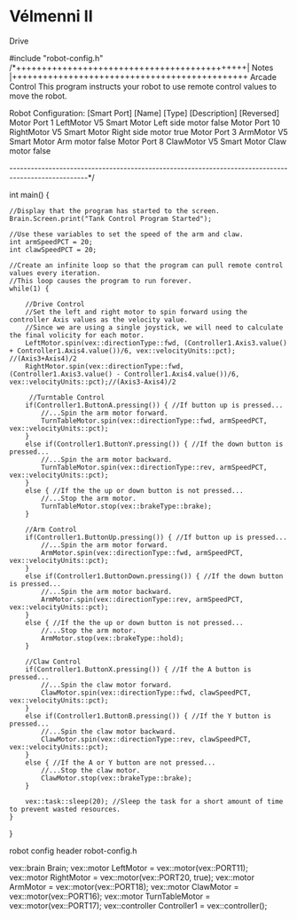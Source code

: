 # Vélmenni II
Drive

#include "robot-config.h"
/*+++++++++++++++++++++++++++++++++++++++++++++| Notes |++++++++++++++++++++++++++++++++++++++++++++++
Arcade Control 
This program instructs your robot to use remote control values to move the robot. 

Robot Configuration:
[Smart Port]    [Name]        [Type]           [Description]       [Reversed]
Motor Port 1    LeftMotor     V5 Smart Motor    Left side motor     false
Motor Port 10   RightMotor    V5 Smart Motor    Right side motor    true
Motor Port 3    ArmMotor      V5 Smart Motor    Arm motor          false
Motor Port 8    ClawMotor     V5 Smart Motor    Claw motor         false

----------------------------------------------------------------------------------------------------*/          

int main() {
    
    //Display that the program has started to the screen.
    Brain.Screen.print("Tank Control Program Started");
    
    //Use these variables to set the speed of the arm and claw.
    int armSpeedPCT = 20;
    int clawSpeedPCT = 20;
    
    //Create an infinite loop so that the program can pull remote control values every iteration.
    //This loop causes the program to run forever.
    while(1) {

        //Drive Control
        //Set the left and right motor to spin forward using the controller Axis values as the velocity value.
        //Since we are using a single joystick, we will need to calculate the final volicity for each motor.
        LeftMotor.spin(vex::directionType::fwd, (Controller1.Axis3.value() + Controller1.Axis4.value())/6, vex::velocityUnits::pct); //(Axis3+Axis4)/2
        RightMotor.spin(vex::directionType::fwd, (Controller1.Axis3.value() - Controller1.Axis4.value())/6, vex::velocityUnits::pct);//(Axis3-Axis4)/2
        
         //Turntable Control
        if(Controller1.ButtonA.pressing()) { //If button up is pressed...
            //...Spin the arm motor forward.
            TurnTableMotor.spin(vex::directionType::fwd, armSpeedPCT, vex::velocityUnits::pct);
        }
        else if(Controller1.ButtonY.pressing()) { //If the down button is pressed...
            //...Spin the arm motor backward.
            TurnTableMotor.spin(vex::directionType::rev, armSpeedPCT, vex::velocityUnits::pct);
        }
        else { //If the the up or down button is not pressed...
            //...Stop the arm motor.
            TurnTableMotor.stop(vex::brakeType::brake);
        }
        
        //Arm Control
        if(Controller1.ButtonUp.pressing()) { //If button up is pressed...
            //...Spin the arm motor forward.
            ArmMotor.spin(vex::directionType::fwd, armSpeedPCT, vex::velocityUnits::pct);
        }
        else if(Controller1.ButtonDown.pressing()) { //If the down button is pressed...
            //...Spin the arm motor backward.
            ArmMotor.spin(vex::directionType::rev, armSpeedPCT, vex::velocityUnits::pct);
        }
        else { //If the the up or down button is not pressed...
            //...Stop the arm motor.
            ArmMotor.stop(vex::brakeType::hold);
        }
        
        //Claw Control
        if(Controller1.ButtonX.pressing()) { //If the A button is pressed...
            //...Spin the claw motor forward.
            ClawMotor.spin(vex::directionType::fwd, clawSpeedPCT, vex::velocityUnits::pct);
        }
        else if(Controller1.ButtonB.pressing()) { //If the Y button is pressed...
            //...Spin the claw motor backward.
            ClawMotor.spin(vex::directionType::rev, clawSpeedPCT, vex::velocityUnits::pct);
        }
        else { //If the A or Y button are not pressed...        
            //...Stop the claw motor.
            ClawMotor.stop(vex::brakeType::brake);        
        }
        
		vex::task::sleep(20); //Sleep the task for a short amount of time to prevent wasted resources.
    }

}

robot config header
robot-config.h

vex::brain Brain;
vex::motor LeftMotor = vex::motor(vex::PORT11);
vex::motor RightMotor = vex::motor(vex::PORT20, true);
vex::motor ArmMotor = vex::motor(vex::PORT18);
vex::motor ClawMotor = vex::motor(vex::PORT16);
vex::motor TurnTableMotor = vex::motor(vex::PORT17);
vex::controller Controller1 = vex::controller();
